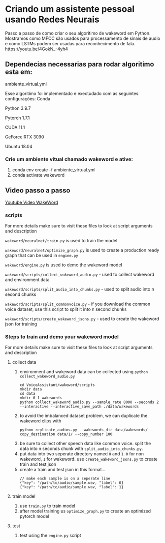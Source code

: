 # Criando um assistente pessoal usando Redes Neurais

Passo a passo de como criar o seu algoritimo de wakeword em Python. Mostramos como MFCC são usados para processamento de sinais de audio e como LSTMs podem ser usadas para reconhecimento de fala. https://youtu.be/4GokN_-4yh4

## Dependecias necessarias para rodar algoritimo esta em:
ambiente_virtual.yml

Esse algoritimo foi implementado e exectudado com as seguintes configurações:
Conda

Python 3.9.7

Pytorch 1.7.1

CUDA 11.1

GeForce RTX 3090

Ubuntu 18.04

### Crie um ambiente vitual chamado wakeword e ative:
1. conda env create -f ambiente_virtual.yml
2. conda activate wakeword

## Video passo a passo
[Youtube Video WakeWord]( https://youtu.be/4GokN_-4yh4)

### scripts
For more details make sure to visit these files to look at script arguments and description

`wakeword/neuralnet/train.py` is used to train the model

`wakeword/neuralnet/optimize_graph.py` is used to create a production ready graph that can be used in `engine.py`

`wakeword/engine.py` is used to demo the wakeword model

`wakeword/scripts/collect_wakeword_audio.py` - used to collect wakeword and environment data

`wakeword/scripts/split_audio_into_chunks.py` - used to split audio into n second chunks

`wakeword/scripts/split_commonvoice.py` - if you download the common voice dataset, use this script to split it into n second chunks

`wakeword/scripts/create_wakeword_jsons.py` - used to create the wakeword json for training

### Steps to train and demo your wakeword model

For more details make sure to visit these files to look at script arguments and description

1. collect data
    1. environment and wakeword data can be collected using `python collect_wakeword_audio.py`
       ```
       cd VoiceAssistant/wakeword/scripts
       mkdir data
       cd data
       mkdir 0 1 wakewords
       python collect_wakeword_audio.py --sample_rate 8000 --seconds 2 --interactive --interactive_save_path ./data/wakewords
       ```
    2. to avoid the imbalanced dataset problem, we can duplicate the wakeword clips with 
       ```
       python replicate_audios.py --wakewords_dir data/wakewords/ --copy_destination data/1/ --copy_number 100
       ```
    3. be sure to collect other speech data like common voice. split the data into n seconds chunk with `split_audio_into_chunks.py`.
    4. put data into two seperate directory named `0` and `1`. `0` for non wakeword, `1` for wakeword. use `create_wakeword_jsons.py` to create train and test json
    5. create a train and test json in this format...
        ```
        // make each sample is on a seperate line
        {"key": "/path/to/audio/sample.wav, "label": 0}
        {"key": "/path/to/audio/sample.wav, "label": 1}
        ```

2. train model
    1. use `train.py` to train model
    2. after model training us `optimize_graph.py` to create an optimized pytorch model

3. test
    1. test using the `engine.py` script

